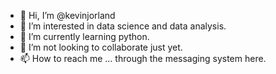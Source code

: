 - 👋 Hi, I’m @kevinjorland
- 👀 I’m interested in data science and data analysis.
- 🌱 I’m currently learning python.
- 💞️ I’m not looking to collaborate just yet.
- 📫 How to reach me ... through the messaging system here.

<!---
kevinjorland/kevinjorland is a ✨ special ✨ repository because its `README.md` (this file) appears on your GitHub profile.
You can click the Preview link to take a look at your changes.
--->

